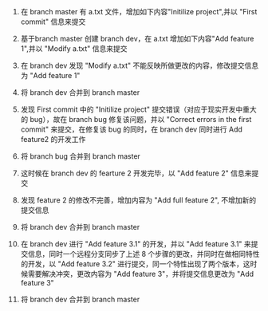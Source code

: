 1. 在 branch master 有 a.txt 文件，增加如下内容"Initilize project",并以 "First commit" 信息来提交

2. 基于branch master 创建 branch dev，在 a.txt 增加如下内容"Add feature 1",并以 "Modify a.txt" 信息来提交

3. 在 branch dev 发现 "Modify a.txt" 不能反映所做更改的内容，修改提交信息为 "Add feature 1"

4. 将 branch dev 合并到 branch master

5. 发现 First commit 中的 "Initilize project" 提交错误（对应于现实开发中重大的 bug），故在 branch bug 修复该问题，并以 "Correct errors in the first commit" 来提交，在修复该 bug 的同时，在 branch dev 同时进行 Add feature2 的开发工作

6. 将 branch bug 合并到 branch master

7. 这时候在 branch dev 的 fearture 2 开发完毕，以 "Add feature 2" 信息来提交

8. 发现 feature 2 的修改不完善，增加内容为 "Add full feature 2", 不增加新的提交信息

9. 将 branch dev 合并到 branch master

10. 在 branch dev 进行 "Add feature 3.1" 的开发，并以 "Add feature 3.1" 来提交信息，同时一个远程分支同步了上述 8 个步骤的更改，并同时在做相同特性的开发，以 "Add feature 3.2" 进行提交，同一个特性出现了两个版本，这时候需要解决冲突，更改内容为 "Add feature 3"，并将提交信息更改为 "Add feature 3"

11. 将 branch dev 合并到 branch master
